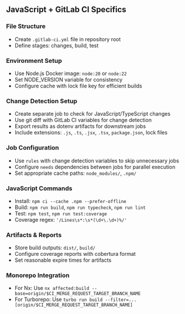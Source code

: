## JavaScript + GitLab CI Specifics

### File Structure
- Create `.gitlab-ci.yml` file in repository root
- Define stages: changes, build, test

### Environment Setup
- Use Node.js Docker image: `node:20` or `node:22`
- Set NODE_VERSION variable for consistency
- Configure cache with lock file key for efficient builds

### Change Detection Setup
- Create separate job to check for JavaScript/TypeScript changes
- Use git diff with GitLab CI variables for change detection
- Export results as dotenv artifacts for downstream jobs
- Include extensions: `.js`, `.ts`, `.jsx`, `.tsx`, `package.json`, lock files

### Job Configuration
- Use `rules` with change detection variables to skip unnecessary jobs
- Configure `needs` dependencies between jobs for parallel execution
- Set appropriate cache paths: `node_modules/`, `.npm/`

### JavaScript Commands
- Install: `npm ci --cache .npm --prefer-offline`
- Build: `npm run build`, `npm run typecheck`, `npm run lint`
- Test: `npm test`, `npm run test:coverage`
- Coverage regex: `'/Lines\s*:\s*(\d+\.\d+)%/'`

### Artifacts & Reports
- Store build outputs: `dist/`, `build/`
- Configure coverage reports with cobertura format
- Set reasonable expire times for artifacts

### Monorepo Integration  
- For Nx: Use `nx affected:build --base=origin/$CI_MERGE_REQUEST_TARGET_BRANCH_NAME`
- For Turborepo: Use `turbo run build --filter=...[origin/$CI_MERGE_REQUEST_TARGET_BRANCH_NAME]`